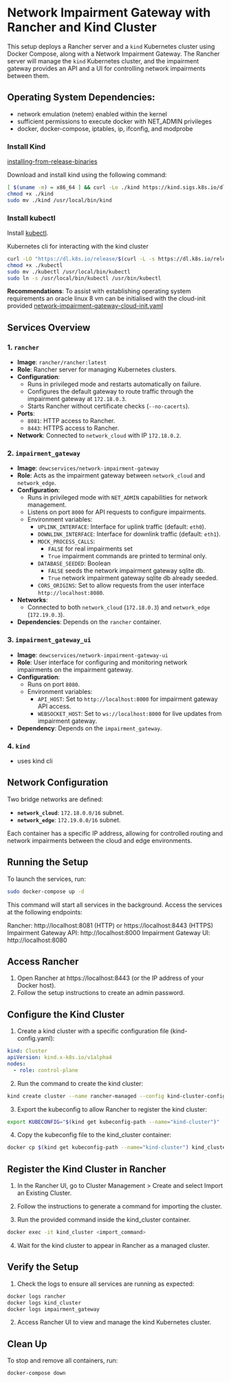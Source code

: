 # Network Impairment Gateway with Rancher and Kind Cluster

This setup deploys a Rancher server and a `kind` Kubernetes cluster using Docker Compose, along with a Network Impairment Gateway. The Rancher server will manage the `kind` Kubernetes cluster, and the impairment gateway provides an API and a UI for controlling network impairments between them.

## Operating System Dependencies:

- network emulation (netem) enabled within the kernel
- sufficient permissions to execute docker with NET_ADMIN privileges 
- docker, docker-compose, iptables, ip, ifconfig, and modprobe

### Install Kind

[installing-from-release-binaries](https://kind.sigs.k8s.io/docs/user/quick-start#installing-from-release-binaries)

Download and install kind using the following command:

```sh
[ $(uname -m) = x86_64 ] && curl -Lo ./kind https://kind.sigs.k8s.io/dl/v0.24.0/kind-linux-amd64
chmod +x ./kind
sudo mv ./kind /usr/local/bin/kind
```

### Install kubectl

Install [kubectl](https://kubernetes.io/docs/tasks/tools/install-kubectl/).

Kubernetes cli for interacting with the kind cluster

```sh
curl -LO "https://dl.k8s.io/release/$(curl -L -s https://dl.k8s.io/release/stable.txt)/bin/linux/amd64/kubectl"
chmod +x ./kubectl
sudo mv ./kubectl /usr/local/bin/kubectl
sudo ln -s /usr/local/bin/kubectl /usr/bin/kubectl
```

**Recommendations**: To assist with establishing operating system requirements an oracle linux 8 vm can be initialised with the cloud-init provided [network-impairment-gateway-cloud-init.yaml](../oci-test-environment/network-impairment-gateway-cloud-init.yaml)

## Services Overview

### 1. `rancher`
- **Image**: `rancher/rancher:latest`
- **Role**: Rancher server for managing Kubernetes clusters.
- **Configuration**:
  - Runs in privileged mode and restarts automatically on failure.
  - Configures the default gateway to route traffic through the impairment gateway at `172.18.0.3`.
  - Starts Rancher without certificate checks (`--no-cacerts`).
- **Ports**:
  - `8081`: HTTP access to Rancher.
  - `8443`: HTTPS access to Rancher.
- **Network**: Connected to `network_cloud` with IP `172.18.0.2`.

### 2. `impairment_gateway`
- **Image**: `dewcservices/network-impairment-gateway`
- **Role**: Acts as the impairment gateway between `network_cloud` and `network_edge`.
- **Configuration**:
  - Runs in privileged mode with `NET_ADMIN` capabilities for network management.
  - Listens on port `8000` for API requests to configure impairments.
  - Environment variables:
    - `UPLINK_INTERFACE`: Interface for uplink traffic (default: `eth0`).
    - `DOWNLINK_INTERFACE`: Interface for downlink traffic (default: `eth1`).
    - `MOCK_PROCESS_CALLS`:
        - `FALSE` for real impairments set
        - `True` impairment commands are printed to terminal only.
    - `DATABASE_SEEDED`: Boolean
        - `FALSE` seeds the network impairment gateway sqlite db.
        - `True` network impairment gateway sqlite db already seeded.
    - `CORS_ORIGINS`: Set to allow requests from the user interface `http://localhost:8080`.
- **Networks**:
  - Connected to both `network_cloud` (`172.18.0.3`) and `network_edge` (`172.19.0.3`).
- **Dependencies**: Depends on the `rancher` container.

### 3. `impairment_gateway_ui`
- **Image**: `dewcservices/network-impairment-gateway-ui`
- **Role**: User interface for configuring and monitoring network impairments on the impairment gateway.
- **Configuration**:
  - Runs on port `8080`.
  - Environment variables:
    - `API_HOST`: Set to `http://localhost:8000` for impairment gateway API access.
    - `WEBSOCKET_HOST`: Set to `ws://localhost:8000` for live updates from impairment gateway.
- **Dependency**: Depends on the `impairment_gateway`.

### 4. `kind`
- uses kind cli

## Network Configuration

Two bridge networks are defined:
- **`network_cloud`**: `172.18.0.0/16` subnet.
- **`network_edge`**: `172.19.0.0/16` subnet.

Each container has a specific IP address, allowing for controlled routing and network impairments between the cloud and edge environments.

## Running the Setup

To launch the services, run:

```bash
sudo docker-compose up -d
```

This command will start all services in the background. Access the services at the following endpoints:

Rancher: http://localhost:8081 (HTTP) or https://localhost:8443 (HTTPS)
Impairment Gateway API: http://localhost:8000
Impairment Gateway UI: http://localhost:8080

## Access Rancher

1. Open Rancher at https://localhost:8443 (or the IP address of your Docker host).
2. Follow the setup instructions to create an admin password.

## Configure the Kind Cluster

1. Create a kind cluster with a specific configuration file (kind-config.yaml):

```yaml
kind: Cluster
apiVersion: kind.x-k8s.io/v1alpha4
nodes:
  - role: control-plane
```

2. Run the command to create the kind cluster:

```sh
kind create cluster --name rancher-managed --config kind-cluster-config.yaml
```

3. Export the kubeconfig to allow Rancher to register the kind cluster:

```sh
export KUBECONFIG="$(kind get kubeconfig-path --name="kind-cluster")"
```

4. Copy the kubeconfig file to the kind_cluster container:

```sh
docker cp $(kind get kubeconfig-path --name="kind-cluster") kind_cluster:/root/.kube/config
```

## Register the Kind Cluster in Rancher

1. In the Rancher UI, go to Cluster Management > Create and select Import an Existing Cluster.

2. Follow the instructions to generate a command for importing the cluster.

3. Run the provided command inside the kind_cluster container.

```sh
docker exec -it kind_cluster <import_command>
```
4. Wait for the kind cluster to appear in Rancher as a managed cluster.

## Verify the Setup

1. Check the logs to ensure all services are running as expected:

```sh
docker logs rancher
docker logs kind_cluster
docker logs impairment_gateway
```

2. Access Rancher UI to view and manage the kind Kubernetes cluster.

## Clean Up

To stop and remove all containers, run:

```sh
docker-compose down
```

